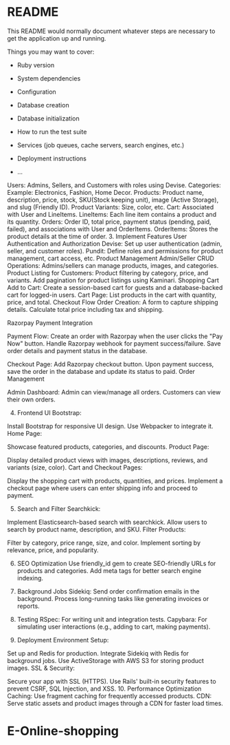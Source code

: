 # README

This README would normally document whatever steps are necessary to get the
application up and running.

Things you may want to cover:

* Ruby version

* System dependencies

* Configuration

* Database creation

* Database initialization

* How to run the test suite

* Services (job queues, cache servers, search engines, etc.)

* Deployment instructions

* ...


Users: Admins, Sellers, and Customers with roles using Devise.
Categories: Example: Electronics, Fashion, Home Decor.
Products:
Product name, description, price, stock, SKU(Stock keeping unit), image (Active Storage), and slug (Friendly ID).
Product Variants: Size, color, etc.
Cart: Associated with User and LineItems.
LineItems: Each line item contains a product and its quantity.
Orders: Order ID, total price, payment status (pending, paid, failed), and associations with User and OrderItems.
OrderItems: Stores the product details at the time of order.
3. Implement Features
User Authentication and Authorization
Devise: Set up user authentication (admin, seller, and customer roles).
Pundit: Define roles and permissions for product management, cart access, etc.
Product Management
Admin/Seller CRUD Operations:
Admins/sellers can manage products, images, and categories.
Product Listing for Customers:
Product filtering by category, price, and variants.
Add pagination for product listings using Kaminari.
Shopping Cart
Add to Cart:
Create a session-based cart for guests and a database-backed cart for logged-in users.
Cart Page:
List products in the cart with quantity, price, and total.
Checkout Flow
Order Creation:
A form to capture shipping details.
Calculate total price including tax and shipping.

Razorpay Payment Integration

Payment Flow:
  Create an order with Razorpay when the user clicks the "Pay Now" button.
  Handle Razorpay webhook for payment success/failure.
  Save order details and payment status in the database.

Checkout Page:
Add Razorpay checkout button.
  Upon payment success, save the order in the database and update its status to paid.
  Order Management

Admin Dashboard:
Admin can view/manage all orders.
Customers can view their own orders.

4. Frontend UI
Bootstrap:

Install Bootstrap for responsive UI design. Use Webpacker to integrate it.
Home Page:

Showcase featured products, categories, and discounts.
  Product Page:

  Display detailed product views with images, descriptions, reviews, and variants (size, color).
  Cart and Checkout Pages:

  Display the shopping cart with products, quantities, and prices.
  Implement a checkout page where users can enter shipping info and proceed to payment.

5. Search and Filter
  Searchkick:

Implement Elasticsearch-based search with searchkick.
  Allow users to search by product name, description, and SKU.
  Filter Products:

Filter by category, price range, size, and color.
Implement sorting by relevance, price, and popularity.

6. SEO Optimization
  Use friendly_id gem to create SEO-friendly URLs for products and categories.
  Add meta tags for better search engine indexing.

7. Background Jobs
  Sidekiq:
    Send order confirmation emails in the background.
    Process long-running tasks like generating invoices or reports.

8. Testing
  RSpec: For writing unit and integration tests.
  Capybara: For simulating user interactions (e.g., adding to cart, making payments).

9. Deployment
 Environment Setup:

Set up and Redis for production.
  Integrate Sidekiq with Redis for background jobs.
  Use ActiveStorage with AWS S3 for storing product images.
  SSL & Security:

Secure your app with SSL (HTTPS).
  Use Rails' built-in security features to prevent CSRF, SQL Injection, and XSS.
  10. Performance Optimization
  Caching: Use fragment caching for frequently accessed products.
  CDN: Serve static assets and product images through a CDN for faster load times.
# E-Online-shopping
